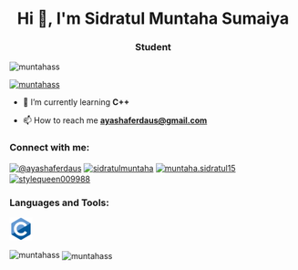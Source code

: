 <h1 align="center">Hi 👋, I'm Sidratul Muntaha Sumaiya</h1>
<h3 align="center">Student</h3>

<p align="left"> <img src="https://komarev.com/ghpvc/?username=muntahass&label=Profile%20views&color=0e75b6&style=flat" alt="muntahass" /> </p>

<p align="left"> <a href="https://github.com/ryo-ma/github-profile-trophy"><img src="https://github-profile-trophy.vercel.app/?username=muntahass" alt="muntahass" /></a> </p>

- 🌱 I’m currently learning **C++**

- 📫 How to reach me **ayashaferdaus@gmail.com**

<h3 align="left">Connect with me:</h3>
<p align="left">
<a href="https://twitter.com/@ayashaferdaus" target="blank"><img align="center" src="https://raw.githubusercontent.com/rahuldkjain/github-profile-readme-generator/master/src/images/icons/Social/twitter.svg" alt="@ayashaferdaus" height="30" width="40" /></a>
<a href="https://linkedin.com/in/sidratulmuntaha" target="blank"><img align="center" src="https://raw.githubusercontent.com/rahuldkjain/github-profile-readme-generator/master/src/images/icons/Social/linked-in-alt.svg" alt="sidratulmuntaha" height="30" width="40" /></a>
<a href="https://fb.com/muntaha.sidratul15" target="blank"><img align="center" src="https://raw.githubusercontent.com/rahuldkjain/github-profile-readme-generator/master/src/images/icons/Social/facebook.svg" alt="muntaha.sidratul15" height="30" width="40" /></a>
<a href="https://instagram.com/stylequeen009988" target="blank"><img align="center" src="https://raw.githubusercontent.com/rahuldkjain/github-profile-readme-generator/master/src/images/icons/Social/instagram.svg" alt="stylequeen009988" height="30" width="40" /></a>
</p>

<h3 align="left">Languages and Tools:</h3>
<p align="left"> <a href="https://www.cprogramming.com/" target="_blank" rel="noreferrer"> <img src="https://raw.githubusercontent.com/devicons/devicon/master/icons/c/c-original.svg" alt="c" width="40" height="40"/> </a> </p>

<p><img align="left" src="https://github-readme-stats.vercel.app/api/top-langs?username=muntahass&show_icons=true&locale=en&layout=compact" alt="muntahass" /></p>

<p>&nbsp;<img align="center" src="https://github-readme-stats.vercel.app/api?username=muntahass&show_icons=true&locale=en" alt="muntahass" /></p>

